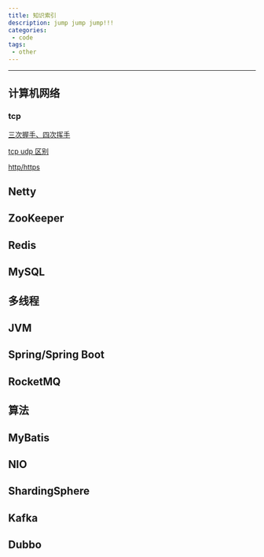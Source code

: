 ```yaml
---
title: 知识索引
description: jump jump jump!!!
categories: 
 - code
tags:
 - other
---
```


------

## 计算机网络

### tcp

[三次握手、四次挥手](https://www.zhihu.com/question/271701044/answer/1279809269)

[tcp udp 区别](https://juejin.cn/post/6844903800336023560)

[http/https](https://github.com/Snailclimb/JavaGuide/blob/main/docs/cs-basics/network/http&https.md)

## Netty

## ZooKeeper

## Redis

## MySQL

## 多线程

## JVM

## Spring/Spring Boot

## RocketMQ

## 算法

## MyBatis

## NIO

## ShardingSphere

## Kafka

## Dubbo